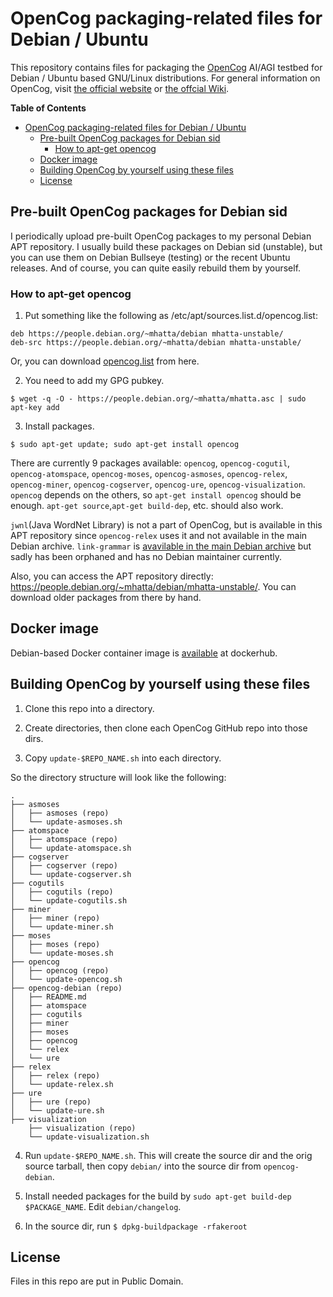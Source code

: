 # OpenCog packaging-related files for Debian / Ubuntu

This repository contains files for packaging the [OpenCog](https://github.com/opencog) AI/AGI testbed for Debian / Ubuntu based GNU/Linux distributions.  For general information on OpenCog, visit [the official website](https://opencog.org/) or [the offcial Wiki](https://wiki.opencog.org/w/The_Open_Cognition_Project).

<!-- markdown-toc start - Don't edit this section. Run M-x markdown-toc-refresh-toc -->
**Table of Contents**

- [OpenCog packaging-related files for Debian / Ubuntu](#opencog-packaging-related-files-for-debian--ubuntu)
    - [Pre-built OpenCog packages for Debian sid](#pre-built-opencog-packages-for-debian-sid)
        - [How to apt-get opencog](#how-to-apt-get-opencog)
    - [Docker image](#docker-image)
    - [Building OpenCog by yourself using these files](#building-opencog-by-yourself-using-these-files)
    - [License](#license)

<!-- markdown-toc end -->

## Pre-built OpenCog packages for Debian sid

I periodically upload pre-built OpenCog packages to my personal Debian APT repository.  I usually build these packages on Debian sid (unstable), but you can use them on Debian Bullseye (testing) or the recent Ubuntu releases.  And of course, you can quite easily rebuild them by yourself.

### How to apt-get opencog

1. Put something like the following as /etc/apt/sources.list.d/opencog.list:

```
deb https://people.debian.org/~mhatta/debian mhatta-unstable/
deb-src https://people.debian.org/~mhatta/debian mhatta-unstable/
```

Or, you can download [opencog.list](https://people.debian.org/~mhatta/opencog.list) from here.

2. You need to add my GPG pubkey.

``
$ wget -q -O - https://people.debian.org/~mhatta/mhatta.asc | sudo apt-key add
``

3. Install packages.

``
$ sudo apt-get update; sudo apt-get install opencog
``

There are currently 9 packages available: `opencog`, `opencog-cogutil`, `opencog-atomspace`, `opencog-moses`, `opencog-asmoses`, `opencog-relex`, `opencog-miner`, `opencog-cogserver`, `opencog-ure`, `opencog-visualization`. `opencog` depends on the others, so `apt-get install opencog` should be enough.  `apt-get source`,`apt-get build-dep`, etc. should also work.

`jwnl`(Java WordNet Library) is not a part of OpenCog, but is available in this APT repository since `opencog-relex` uses it and not available in the main Debian archive.  `link-grammar` is [avavilable in the main Debian archive](https://tracker.debian.org/pkg/link-grammar) but sadly has been orphaned and has no Debian maintainer currently.

Also, you can access the APT repository directly: https://people.debian.org/~mhatta/debian/mhatta-unstable/. You can download older packages from there by hand.

## Docker image

Debian-based Docker container image is [available](https://hub.docker.com/r/mhatta/opencog-be) at dockerhub.

## Building OpenCog by yourself using these files

1. Clone this repo into a directory.

2. Create directories, then clone each OpenCog GitHub repo into those dirs.

3. Copy `update-$REPO_NAME.sh` into each directory.

So the directory structure will look like the following:

```
.
├── asmoses
│   ├── asmoses (repo)
│   └── update-asmoses.sh
├── atomspace
│   ├── atomspace (repo)
│   └── update-atomspace.sh
├── cogserver
│   ├── cogserver (repo)
│   └── update-cogserver.sh
├── cogutils
│   ├── cogutils (repo)
│   └── update-cogutils.sh
├── miner
│   ├── miner (repo)
│   └── update-miner.sh
├── moses
│   ├── moses (repo)
│   └── update-moses.sh
├── opencog
│   ├── opencog (repo)
│   └── update-opencog.sh
├── opencog-debian (repo)
│   ├── README.md
│   ├── atomspace
│   ├── cogutils
│   ├── miner
│   ├── moses
│   ├── opencog
│   └── relex
│   └── ure
├── relex
│   ├── relex (repo)
│   └── update-relex.sh
├── ure
│   ├── ure (repo)
│   └── update-ure.sh
├── visualization
    ├── visualization (repo)
    └── update-visualization.sh
```

4. Run `update-$REPO_NAME.sh`.  This will create the source dir and the orig source tarball, then copy `debian/` into the source dir from `opencog-debian`.

5. Install needed packages for the build by `sudo apt-get build-dep $PACKAGE_NAME`.  Edit `debian/changelog`.

6. In the source dir, run `$ dpkg-buildpackage -rfakeroot`

## License

Files in this repo are put in Public Domain.
